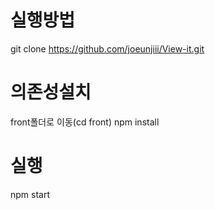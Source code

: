 # 실행방법
git clone https://github.com/joeunjiii/View-it.git

# 의존성설치
front폴더로 이동(cd front)
npm install

# 실행
npm start